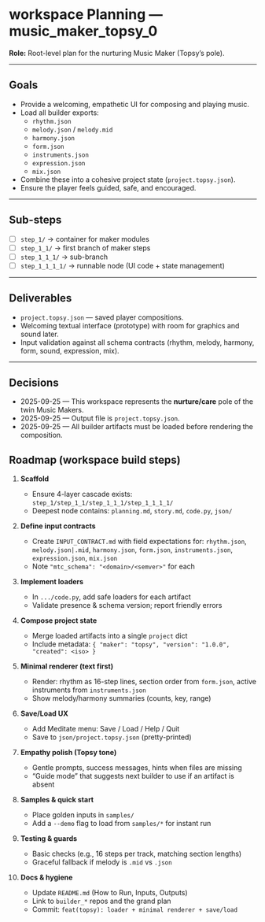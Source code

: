 # workspace Planning — music_maker_topsy_0
**Role:** Root-level plan for the nurturing Music Maker (Topsy’s pole).

---

## Goals
- Provide a welcoming, empathetic UI for composing and playing music.
- Load all builder exports:
  - `rhythm.json`
  - `melody.json` / `melody.mid`
  - `harmony.json`
  - `form.json`
  - `instruments.json`
  - `expression.json`
  - `mix.json`
- Combine these into a cohesive project state (`project.topsy.json`).
- Ensure the player feels guided, safe, and encouraged.

---

## Sub-steps
- [ ] `step_1/` → container for maker modules
- [ ] `step_1_1/` → first branch of maker steps
- [ ] `step_1_1_1/` → sub-branch
- [ ] `step_1_1_1_1/` → runnable node (UI code + state management)

---

## Deliverables
- `project.topsy.json` — saved player compositions.
- Welcoming textual interface (prototype) with room for graphics and sound later.
- Input validation against all schema contracts (rhythm, melody, harmony, form, sound, expression, mix).

---

## Decisions
- 2025-09-25 — This workspace represents the **nurture/care** pole of the twin Music Makers.
- 2025-09-25 — Output file is `project.topsy.json`.
- 2025-09-25 — All builder artifacts must be loaded before rendering the composition.

## Roadmap (workspace build steps)

1. **Scaffold**
   - Ensure 4-layer cascade exists: `step_1/step_1_1/step_1_1_1/step_1_1_1_1/`
   - Deepest node contains: `planning.md`, `story.md`, `code.py`, `json/`

2. **Define input contracts**
   - Create `INPUT_CONTRACT.md` with field expectations for:
     `rhythm.json`, `melody.json|.mid`, `harmony.json`, `form.json`,
     `instruments.json`, `expression.json`, `mix.json`
   - Note `"mtc_schema": "<domain>/<semver>"` for each

3. **Implement loaders**
   - In `.../code.py`, add safe loaders for each artifact
   - Validate presence & schema version; report friendly errors

4. **Compose project state**
   - Merge loaded artifacts into a single `project` dict
   - Include metadata: `{ "maker": "topsy", "version": "1.0.0", "created": <iso> }`

5. **Minimal renderer (text first)**
   - Render: rhythm as 16-step lines, section order from `form.json`,
     active instruments from `instruments.json`
   - Show melody/harmony summaries (counts, key, range)

6. **Save/Load UX**
   - Add Meditate menu: Save / Load / Help / Quit
   - Save to `json/project.topsy.json` (pretty-printed)

7. **Empathy polish (Topsy tone)**
   - Gentle prompts, success messages, hints when files are missing
   - “Guide mode” that suggests next builder to use if an artifact is absent

8. **Samples & quick start**
   - Place golden inputs in `samples/`
   - Add a `--demo` flag to load from `samples/*` for instant run

9. **Testing & guards**
   - Basic checks (e.g., 16 steps per track, matching section lengths)
   - Graceful fallback if melody is `.mid` vs `.json`

10. **Docs & hygiene**
    - Update `README.md` (How to Run, Inputs, Outputs)
    - Link to `builder_*` repos and the grand plan
    - Commit: `feat(topsy): loader + minimal renderer + save/load`

